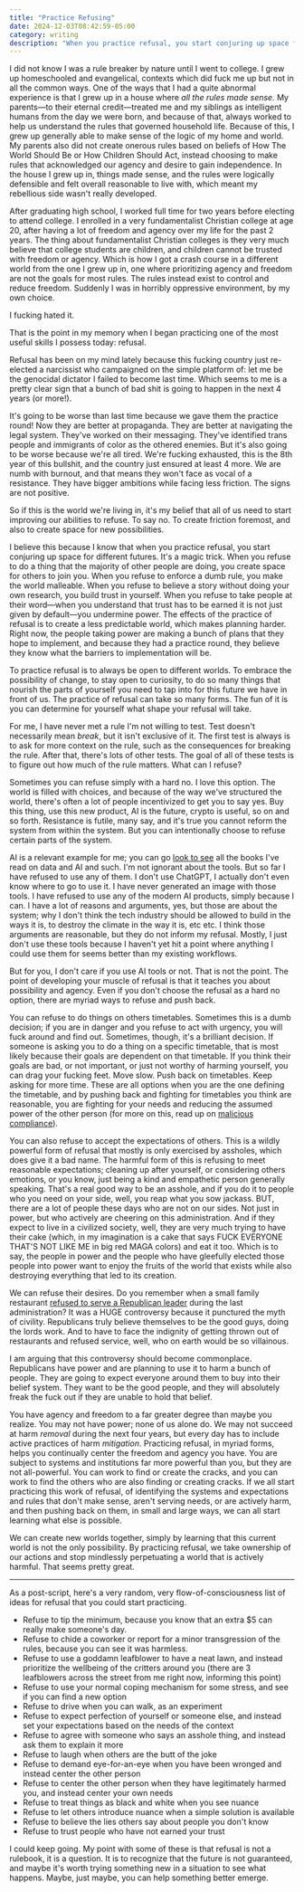```yaml
---
title: "Practice Refusing"
date: 2024-12-03T08:42:59-05:00
category: writing
description: "When you practice refusal, you start conjuring up space for different futures. It's a magic trick."
---
```


I did not know I was a rule breaker by nature until I went to college. I grew up homeschooled and evangelical, contexts which did fuck me up but not in all the common ways. One of the ways that I had a quite abnormal experience is that I grew up in a house where _all the rules made sense._ My parents—to their eternal credit—treated me and my siblings as intelligent humans from the day we were born, and because of that, always worked to help us understand the rules that governed household life. Because of this, I grew up generally able to make sense of the logic of my home and world. My parents also did not create onerous rules based on beliefs of How The World Should Be or How Children Should Act, instead choosing to make rules that acknowledged our agency and desire to gain independence. In the house I grew up in, things made sense, and the rules were logically defensible and felt overall reasonable to live with, which meant my rebellious side wasn't really developed.

After graduating high school, I worked full time for two years before electing to attend college. I enrolled in a very fundamentalist Christian college at age 20, after having a lot of freedom and agency over my life for the past 2 years. The thing about fundamentalist Christian colleges is they very much believe that college students are children, and children cannot be trusted with freedom or agency. Which is how I got a crash course in a different world from the one I grew up in, one where prioritizing agency and freedom are not the goals for most rules. The rules instead exist to control and reduce freedom. Suddenly I was in horribly oppressive environment, by my own choice.

I fucking hated it.

That is the point in my memory when I began practicing one of the most useful skills I possess today: refusal.

Refusal has been on my mind lately because this fucking country just re-elected a narcissist who campaigned on the simple platform of: let me be the genocidal dictator I failed to become last time. Which seems to me is a pretty clear sign that a bunch of bad shit is going to happen in the next 4 years (or more!). 

It's going to be worse than last time because we gave them the practice round! Now they are better at propaganda. They are better at navigating the legal system. They've worked on their messaging. They've identified trans people and immigrants of color as the othered enemies. But it's also going to be worse because we're all tired. We're fucking exhausted, this is the 8th year of this bullshit, and the country just ensured at least 4 more. We are numb with burnout, and that means they won't face as vocal of a resistance. They have bigger ambitions while facing less friction. The signs are not positive.

So if this is the world we're living in, it's my belief that all of us need to start improving our abilities to refuse. To say no. To create friction foremost, and also to create space for new possibilities.

I believe this because I know that when you practice refusal, you start conjuring up space for different futures. It's a magic trick. When you refuse to do a thing that the majority of other people are doing, you create space for others to join you. When you refuse to enforce a dumb rule, you make the world malleable. When you refuse to believe a story without doing your own research, you build trust in yourself. When you refuse to take people at their word—when you understand that trust has to be earned it is not just given by default—you undermine power. The effects of the practice of refusal is to create a less predictable world, which makes planning harder. Right now, the people taking power are making a bunch of plans that they hope to implement, and because they had a practice round, they believe they know what the barriers to implementation will be.

To practice refusal is to always be open to different worlds. To embrace the possibility of change, to stay open to curiosity, to do so many things that nourish the parts of yourself you need to tap into for this future we have in front of us. The practice of refusal can take so many forms. The fun of it is you can determine for yourself what shape your refusal will take.

For me, I have never met a rule I'm not willing to test. Test doesn't necessarily mean _break_, but it isn't exclusive of it. The first test is always is to ask for more context on the rule, such as the consequences for breaking the rule. After that, there's lots of other tests. The goal of all of these tests is to figure out how much of the rule matters. What can I refuse?

Sometimes you can refuse simply with a hard no. I love this option. The world is filled with choices, and because of the way we've structured the world, there's often a lot of people incentivized to get you to say yes. Buy this thing, use this new product, AI is the future, crypto is useful, so on and so forth. Resistance is futile, many say, and it's true you cannot reform the system from within the system. But you can intentionally choose to refuse certain parts of the system. 

AI is a relevant example for me; you can go [look to see](https://www.winstonhearn.com/categories/tech-industry/) all the books I've read on data and AI and such. I'm not ignorant about the tools. But so far I have refused to use any of them. I don't use ChatGPT, I actually don't even know where to go to use it. I have never generated an image with those tools. I have refused to use any of the modern AI products, simply because I can. I have a lot of reasons and arguments, yes, but those are about the system; why I don't think the tech industry should be allowed to build in the ways it is, to destroy the climate in the way it is, etc etc. I think those arguments are reasonable, but they do not inform my refusal. Mostly, I just don't use these tools because I haven't yet hit a point where anything I could use them for seems better than my existing workflows. 

But for you, I don't care if you use AI tools or not. That is not the point. The point of developing your muscle of refusal is that it teaches you about possibility and agency. Even if you don't choose the refusal as a hard no option, there are myriad ways to refuse and push back.

You can refuse to do things on others timetables. Sometimes this is a dumb decision; if you are in danger and you refuse to act with urgency, you will fuck around and find out. Sometimes, though, it's a brilliant decision. If someone is asking you to do a thing on a specific timetable, that is most likely because their goals are dependent on that timetable. If you think their goals are bad, or not important, or just not worthy of harming yourself, you can drag your fucking feet. Move slow. Push back on timetables. Keep asking for more time. These are all options when you are the one defining the timetable, and by pushing back and fighting for timetables you think are reasonable, you are fighting for your needs and reducing the assumed power of the other person (for more on this, read up on [malicious compliance](https://en.wikipedia.org/wiki/Malicious_compliance)).

You can also refuse to accept the expectations of others. This is a wildly powerful form of refusal that mostly is only exercised by assholes, which does give it a bad name. The harmful form of this is refusing to meet reasonable expectations; cleaning up after yourself, or considering others emotions, or you know, just being a kind and empathetic person generally speaking. That's a real good way to be an asshole, and if you do it to people who you need on your side, well, you reap what you sow jackass. BUT, there are a lot of people these days who are not on our sides. Not just in power, but who actively are cheering on this administration. And if they expect to live in a civilized society, well, they are very much trying to have their cake (which, in my imagination is a cake that says FUCK EVERYONE THAT'S NOT LIKE ME in big red MAGA colors) and eat it too. Which is to say, the people in power and the people who have gleefully elected those people into power want to enjoy the fruits of the world that exists while also destroying everything that led to its creation.

We can refuse their desires. Do you remember when a small family restaurant [refused to serve a Republican leader](https://en.wikipedia.org/wiki/Red_Hen_restaurant_controversy) during the last administration? It was a HUGE controversy because it punctured the myth of civility. Republicans truly believe themselves to be the good guys, doing the lords work. And to have to face the indignity of getting thrown out of restaurants and refused service, well, who on earth would be so villainous.

I am arguing that this controversy should become commonplace. Republicans have power and are planning to use it to harm a bunch of people. They are going to expect everyone around them to buy into their belief system. They want to be the good people, and they will absolutely freak the fuck out if they are unable to hold that belief.

You have agency and freedom to a far greater degree than maybe you realize. You may not have power; none of us alone do. We may not succeed at harm _removal_ during the next four years, but every day has to include active practices of harm _mitigation_. Practicing refusal, in myriad forms, helps you continually center the freedom and agency you have. You are subject to systems and institutions far more powerful than you, but they are not all-powerful. You can work to find or create the cracks, and you can work to find the others who are also finding or creating cracks. If we all start practicing this work of refusal, of identifying the systems and expectations and rules that don't make sense, aren't serving needs, or are actively harm, and then pushing back on them, in small and large ways, we can all start learning what else is possible.

We can create new worlds together, simply by learning that this current world is not the only possibility. By practicing refusal, we take ownership of our actions and stop mindlessly perpetuating a world that is actively harmful. That seems pretty great.

---

As a post-script, here's a very random, very flow-of-consciousness list of ideas for refusal that you could start practicing.

- Refuse to tip the minimum, because you know that an extra $5 can really make someone's day.
- Refuse to chide a coworker or report for a minor transgression of the rules, because you can see it was harmless.
- Refuse to use a goddamn leafblower to have a neat lawn, and instead prioritize the wellbeing of the critters around you (there are 3 leafblowers across the street from me right now, informing this point)
- Refuse to use your normal coping mechanism for some stress, and see if you can find a new option
- Refuse to drive when you can walk, as an experiment
- Refuse to expect perfection of yourself or someone else, and instead set your expectations based on the needs of the context
- Refuse to agree with someone who says an asshole thing, and instead ask them to explain it more
- Refuse to laugh when others are the butt of the joke
- Refuse to demand eye-for-an-eye when you have been wronged and instead center the other person
- Refuse to center the other person when they have legitimately harmed you, and instead center your own needs
- Refuse to treat things as black and white when you see nuance
- Refuse to let others introduce nuance when a simple solution is available
- Refuse to believe the lies others say about people you don't know
- Refuse to trust people who have not earned your trust

I could keep going. My point with some of these is that refusal is not a rulebook, it is a question. It is to recognize that the future is not guaranteed, and maybe it's worth trying something new in a situation to see what happens. Maybe, just maybe, you can help something better emerge.